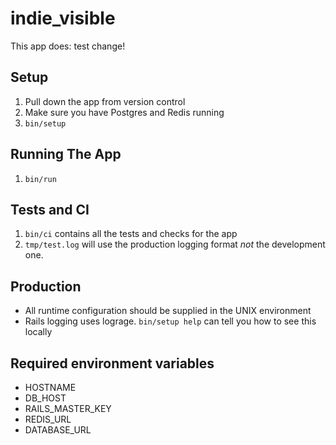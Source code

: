 # indie_visible

This app does: test change!

## Setup

1. Pull down the app from version control
2. Make sure you have Postgres and Redis running
3. `bin/setup`

## Running The App

1. `bin/run`

## Tests and CI

1. `bin/ci` contains all the tests and checks for the app
1. `tmp/test.log` will use the production logging format
    *not* the development one.

## Production

* All runtime configuration should be supplied
  in the UNIX environment
* Rails logging uses lograge. `bin/setup help`
  can tell you how to see this locally

## Required environment variables

* HOSTNAME
* DB_HOST
* RAILS_MASTER_KEY
* REDIS_URL
* DATABASE_URL
